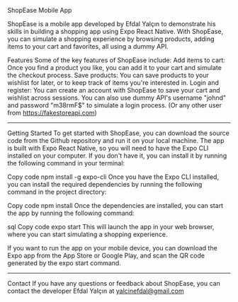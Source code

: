ShopEase Mobile App

ShopEase is a mobile app developed by Efdal Yalçın to demonstrate his skills in building a shopping app using Expo React Native. With ShopEase, you can simulate a shopping experience by browsing products, adding items to your cart and favorites, all using a dummy API.

Features
Some of the key features of ShopEase include:
Add items to cart: Once you find a product you like, you can add it to your cart and simulate the checkout process.
Save products: You can save products to your wishlist for later, or to keep track of items you're interested in.
Login and register: You can create an account with ShopEase to save your cart and wishlist across sessions. You can also use dummy API's username "johnd" and password "m38rmF$" to simulate a login process. (Or any other user from https://fakestoreapi.com)

---

Getting Started
To get started with ShopEase, you can download the source code from the Github repository and run it on your local machine. The app is built with Expo React Native, so you will need to have the Expo CLI installed on your computer. If you don't have it, you can install it by running the following command in your terminal:

Copy code
npm install -g expo-cli
Once you have the Expo CLI installed, you can install the required dependencies by running the following command in the project directory:

Copy code
npm install
Once the dependencies are installed, you can start the app by running the following command:

sql
Copy code
expo start
This will launch the app in your web browser, where you can start simulating a shopping experience.

If you want to run the app on your mobile device, you can download the Expo app from the App Store or Google Play, and scan the QR code generated by the expo start command.

---

Contact
If you have any questions or feedback about ShopEase, you can contact the developer Efdal Yalçın at yalcinefdal@gmail.com
